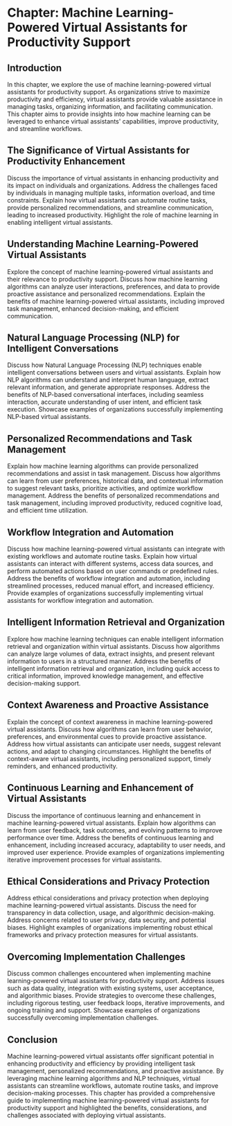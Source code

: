 Chapter: Machine Learning-Powered Virtual Assistants for Productivity Support
=============================================================================

Introduction
------------

In this chapter, we explore the use of machine learning-powered virtual assistants for productivity support. As organizations strive to maximize productivity and efficiency, virtual assistants provide valuable assistance in managing tasks, organizing information, and facilitating communication. This chapter aims to provide insights into how machine learning can be leveraged to enhance virtual assistants' capabilities, improve productivity, and streamline workflows.

The Significance of Virtual Assistants for Productivity Enhancement
-------------------------------------------------------------------

Discuss the importance of virtual assistants in enhancing productivity and its impact on individuals and organizations. Address the challenges faced by individuals in managing multiple tasks, information overload, and time constraints. Explain how virtual assistants can automate routine tasks, provide personalized recommendations, and streamline communication, leading to increased productivity. Highlight the role of machine learning in enabling intelligent virtual assistants.

Understanding Machine Learning-Powered Virtual Assistants
---------------------------------------------------------

Explore the concept of machine learning-powered virtual assistants and their relevance to productivity support. Discuss how machine learning algorithms can analyze user interactions, preferences, and data to provide proactive assistance and personalized recommendations. Explain the benefits of machine learning-powered virtual assistants, including improved task management, enhanced decision-making, and efficient communication.

Natural Language Processing (NLP) for Intelligent Conversations
---------------------------------------------------------------

Discuss how Natural Language Processing (NLP) techniques enable intelligent conversations between users and virtual assistants. Explain how NLP algorithms can understand and interpret human language, extract relevant information, and generate appropriate responses. Address the benefits of NLP-based conversational interfaces, including seamless interaction, accurate understanding of user intent, and efficient task execution. Showcase examples of organizations successfully implementing NLP-based virtual assistants.

Personalized Recommendations and Task Management
------------------------------------------------

Explain how machine learning algorithms can provide personalized recommendations and assist in task management. Discuss how algorithms can learn from user preferences, historical data, and contextual information to suggest relevant tasks, prioritize activities, and optimize workflow management. Address the benefits of personalized recommendations and task management, including improved productivity, reduced cognitive load, and efficient time utilization.

Workflow Integration and Automation
-----------------------------------

Discuss how machine learning-powered virtual assistants can integrate with existing workflows and automate routine tasks. Explain how virtual assistants can interact with different systems, access data sources, and perform automated actions based on user commands or predefined rules. Address the benefits of workflow integration and automation, including streamlined processes, reduced manual effort, and increased efficiency. Provide examples of organizations successfully implementing virtual assistants for workflow integration and automation.

Intelligent Information Retrieval and Organization
--------------------------------------------------

Explore how machine learning techniques can enable intelligent information retrieval and organization within virtual assistants. Discuss how algorithms can analyze large volumes of data, extract insights, and present relevant information to users in a structured manner. Address the benefits of intelligent information retrieval and organization, including quick access to critical information, improved knowledge management, and effective decision-making support.

Context Awareness and Proactive Assistance
------------------------------------------

Explain the concept of context awareness in machine learning-powered virtual assistants. Discuss how algorithms can learn from user behavior, preferences, and environmental cues to provide proactive assistance. Address how virtual assistants can anticipate user needs, suggest relevant actions, and adapt to changing circumstances. Highlight the benefits of context-aware virtual assistants, including personalized support, timely reminders, and enhanced productivity.

Continuous Learning and Enhancement of Virtual Assistants
---------------------------------------------------------

Discuss the importance of continuous learning and enhancement in machine learning-powered virtual assistants. Explain how algorithms can learn from user feedback, task outcomes, and evolving patterns to improve performance over time. Address the benefits of continuous learning and enhancement, including increased accuracy, adaptability to user needs, and improved user experience. Provide examples of organizations implementing iterative improvement processes for virtual assistants.

Ethical Considerations and Privacy Protection
---------------------------------------------

Address ethical considerations and privacy protection when deploying machine learning-powered virtual assistants. Discuss the need for transparency in data collection, usage, and algorithmic decision-making. Address concerns related to user privacy, data security, and potential biases. Highlight examples of organizations implementing robust ethical frameworks and privacy protection measures for virtual assistants.

Overcoming Implementation Challenges
------------------------------------

Discuss common challenges encountered when implementing machine learning-powered virtual assistants for productivity support. Address issues such as data quality, integration with existing systems, user acceptance, and algorithmic biases. Provide strategies to overcome these challenges, including rigorous testing, user feedback loops, iterative improvements, and ongoing training and support. Showcase examples of organizations successfully overcoming implementation challenges.

Conclusion
----------

Machine learning-powered virtual assistants offer significant potential in enhancing productivity and efficiency by providing intelligent task management, personalized recommendations, and proactive assistance. By leveraging machine learning algorithms and NLP techniques, virtual assistants can streamline workflows, automate routine tasks, and improve decision-making processes. This chapter has provided a comprehensive guide to implementing machine learning-powered virtual assistants for productivity support and highlighted the benefits, considerations, and challenges associated with deploying virtual assistants.
